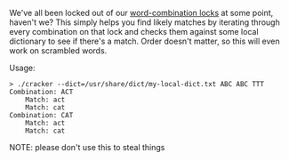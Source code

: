 We've all been locked out of our [word-combination locks](https://en.wikipedia.org/wiki/Wordlock) at some point, haven't we? This simply helps you find likely matches by iterating through every combination on that lock and checks them against some local dictionary to see if there's a match. Order doesn't matter, so this will even work on scrambled words.

Usage:

```
> ./cracker --dict=/usr/share/dict/my-local-dict.txt ABC ABC TTT
Combination: ACT
	Match: act
	Match: cat
Combination: CAT
	Match: act
	Match: cat
```

NOTE: please don't use this to steal things
